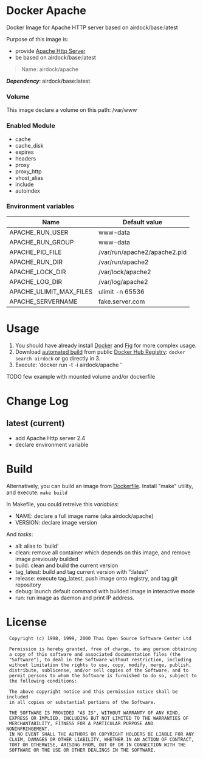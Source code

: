 # Docker Apache

Docker Image for Apache HTTP server based on airdock/base:latest

Purpose of this image is:

- provide [Apache Http Server](http://httpd.apache.org/)
- be based on airdock/base:latest


> Name: airdock/apache

***Dependency***: airdock/base:latest



### Volume

This image declare a volume on this path: /var/www


### Enabled Module

- cache
- cache_disk
- expires
- headers
- proxy
- proxy_http
- vhost_alias
- include  
- autoindex



### Environment variables

| Name                 | Default value                     |
|----------------------|-----------------------------------|
| APACHE_RUN_USER 	      | www-data                       |
| APACHE_RUN_GROUP 	      | www-data                       |
| APACHE_PID_FILE 	      | /var/run/apache2/apache2.pid   |
| APACHE_RUN_DIR 	      | /var/run/apache2               |
| APACHE_LOCK_DIR 	      | /var/lock/apache2              |
| APACHE_LOG_DIR 	      | /var/log/apache2               |
| APACHE_ULIMIT_MAX_FILES | ulimit -n 65536                |
| APACHE_SERVERNAME       | fake.server.com                |




# Usage

1. You should have already install [Docker](https://www.docker.com/) and [Fig](http://www.fig.sh/) for more complex usage.
2. Download [automated build](https://registry.hub.docker.com/u/airdock/) from public [Docker Hub Registry](https://registry.hub.docker.com/):
`docker search airdock` or go directly in 3.
3. Execute:
  'docker run -t -i  airdock/apache '


TODO few example with mounted volume and/or dockerfile


# Change Log


## latest (current)

- add Apache Http server 2.4
- declare environment variable

# Build

Alternatively, you can build an image from [Dockerfile](https://github.com/airdock-io/docker-nginx).
Install "make" utility, and execute: `make build`

In Makefile, you could retreive this *variables*:

- NAME: declare a full image name (aka airdock/apache)
- VERSION: declare image version

And *tasks*:

- all: alias to 'build'
- clean: remove all container which depends on this image, and remove image previously builded
- build: clean and build the current version
- tag_latest: build and tag current version with ":latest"
- release: execute tag_latest, push image onto registry, and tag git repository
- debug: launch default command with builded image in interactive mode
- run: run image as daemon and print IP address.



# License

```
 Copyright (c) 1998, 1999, 2000 Thai Open Source Software Center Ltd

 Permission is hereby granted, free of charge, to any person obtaining
 a copy of this software and associated documentation files (the
 "Software"), to deal in the Software without restriction, including
 without limitation the rights to use, copy, modify, merge, publish,
 distribute, sublicense, and/or sell copies of the Software, and to
 permit persons to whom the Software is furnished to do so, subject to
 the following conditions:

 The above copyright notice and this permission notice shall be included
 in all copies or substantial portions of the Software.

 THE SOFTWARE IS PROVIDED "AS IS", WITHOUT WARRANTY OF ANY KIND,
 EXPRESS OR IMPLIED, INCLUDING BUT NOT LIMITED TO THE WARRANTIES OF
 MERCHANTABILITY, FITNESS FOR A PARTICULAR PURPOSE AND NONINFRINGEMENT.
 IN NO EVENT SHALL THE AUTHORS OR COPYRIGHT HOLDERS BE LIABLE FOR ANY
 CLAIM, DAMAGES OR OTHER LIABILITY, WHETHER IN AN ACTION OF CONTRACT,
 TORT OR OTHERWISE, ARISING FROM, OUT OF OR IN CONNECTION WITH THE
 SOFTWARE OR THE USE OR OTHER DEALINGS IN THE SOFTWARE.
```
